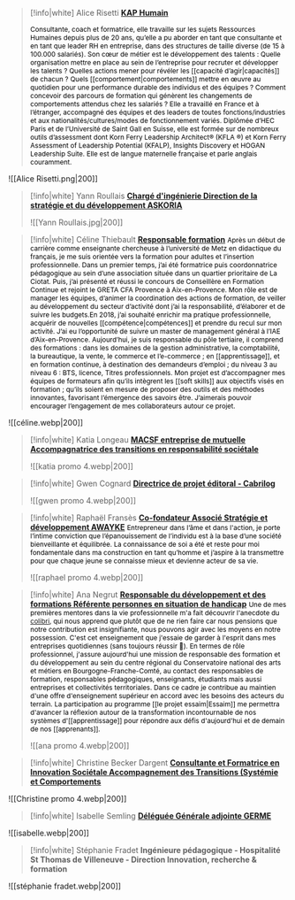 >[!info|white] Alice Risetti
>[**KAP Humain**](https://fr.linkedin.com/in/alice-risetti)
>
><span style="font-size: 12px;  color: black">Consultante, coach et formatrice, elle travaille sur les sujets Ressources Humaines depuis plus de 20 ans, qu’elle a pu aborder en tant que consultante et en tant que leader RH en entreprise, dans des structures de taille diverse (de 15 à 100.000 salariés). Son cœur de métier est le développement des talents : Quelle organisation mettre en place au sein de l’entreprise pour recruter et développer les talents ? Quelles actions mener pour révéler les [[capacité d’agir|capacités]] de chacun ? Quels [[comportement|comportements]] mettre en œuvre au quotidien pour une performance durable des individus et des équipes ? Comment concevoir des parcours de formation qui génèrent les changements de comportements attendus chez les salariés ? Elle a travaillé en France et à l’étranger, accompagné des équipes et des leaders de toutes fonctions/industries et aux nationalités/cultures/modes de fonctionnement variés. Diplômée d’HEC Paris et de l’Université de Saint Gall en Suisse, elle est formée sur de nombreux outils d’assessment dont Korn Ferry Leadership Architect® (KFLA ®) et Korn Ferry Assessment of Leadership Potential (KFALP), Insights Discovery et HOGAN Leadership Suite. Elle est de langue maternelle française et parle anglais couramment. </span><span style="font-size: 12px; color: black"></span>
>
![[Alice Risetti.png|200]]

>[!info|white] Yann Roullais
>[**Chargé d'ingénierie Direction de la stratégie et du développement ASKORIA**](https://www.linkedin.com/in/yannroullais/)
>
>![[Yann Roullais.jpg|200]]

>[!info|white] Céline Thiebault
>[**Responsable formation**](https://www.linkedin.com/in/c%C3%A9line-thiebaut-73b14014a/)
><span style="font-size: 12px;  color: black">Après un début de carrière comme enseignante chercheuse à l’université de Metz en didactique du français, je me suis orientée vers la formation pour adultes et l’insertion professionnelle. Dans un premier temps, j’ai été formatrice puis coordonnatrice pédagogique au sein d’une association située dans un quartier prioritaire de La Ciotat. Puis, j’ai présenté et réussi le concours de Conseillère en Formation Continue et rejoint le GRETA CFA Provence à Aix-en-Provence. Mon rôle est de manager les équipes, d’animer la coordination des actions de formation, de veiller au développement du secteur d’activité dont j’ai la responsabilité, d’élaborer et de suivre les budgets.En 2018, j’ai souhaité enrichir ma pratique professionnelle, acquérir de nouvelles [[compétence|compétences]] et prendre du recul sur mon activité. J’ai eu l’opportunité de suivre un master de management général à l’IAE d’Aix-en-Provence. Aujourd’hui, je suis responsable du pôle tertiaire, il comprend des formations : dans les domaines de la gestion administrative, la comptabilité, la bureautique, la vente, le commerce et l’e-commerce ; en [[apprentissage]], et en formation continue, à destination des demandeurs d’emploi ; du niveau 3 au niveau 6 : BTS, licence, Titres professionnels. Mon projet est d’accompagner mes équipes de formateurs afin qu’ils intègrent les [[soft skills]] aux objectifs visés en formation ; qu’ils soient en mesure de proposer des outils et des méthodes innovantes, favorisant l’émergence des savoirs être. J’aimerais pouvoir encourager l’engagement de mes collaborateurs autour ce projet. </span><span style="font-size: 12px; color: black"></span>
>
![[céline.webp|200]]

>[!info|white] Katia Longeau
>[**MACSF entreprise de mutuelle Accompagnatrice des transitions en responsabilité sociétale**](https://www.linkedin.com/in/katia-longeau-89b066105/)
>
>![[katia promo 4.webp|200]]

>[!info|white] Gwen Cognard
>[**Directrice de projet éditoral - Cabrilog**](https://www.linkedin.com/in/gwenn-cognard-45b879104?miniProfileUrn=urn%3Ali%3Afs_miniProfile%3AACoAABp4FkcB_oxer_tROLnXWXOQpdLmM5vXgS0&lipi=urn%3Ali%3Apage%3Ad_flagship3_search_srp_all%3BUz824lJXTMqJ7wkP2XoHXQ%3D%3D)
>
>![[gwen promo 4.webp|200]]

>[!info|white] Raphaël Fransès 
>[**Co-fondateur Associé Stratégie et développement AWAYKE**](https://www.linkedin.com/in/raphaelfranses/)
><span style="font-size: 12px;  color: black">Entrepreneur dans l’âme et dans l'action, je porte l’intime conviction que l’épanouissement de l’individu est à la base d’une société bienveillante et équilibrée. La connaissance de soi a été et reste pour moi fondamentale dans ma construction en tant qu’homme et j’aspire à la transmettre pour que chaque jeune se connaisse mieux et devienne acteur de sa vie.</span><span style="font-size: 12px; color: black"></span>
>
>![[raphael promo 4.webp|200]]

>[!info|white] Ana Negrut 
>[**Responsable du développement et des formations Référente personnes en situation de handicap**](https://www.linkedin.com/in/ana-negrut/)
><span style="font-size: 12px;  color: black">Une de mes premières mentores dans la vie professionnelle m'a fait découvrir l'anecdote du [colibri](https://www.google.com/url?q=https://lesecolohumanistes.fr/la-legende-du-colibri/&source=gmail-imap&ust=1707299776000000&usg=AOvVaw0HcuB_p5Ui5SyPt4Ndm9nc), qui nous apprend que plutôt que de ne rien faire car nous pensions que notre contribution est insignifiante, nous pouvons agir avec les moyens en notre possession. C'est cet enseignement que j'essaie de garder à l'esprit dans mes entreprises quotidiennes (sans toujours réussir 🙂). En termes de rôle professionnel, j'assure aujourd'hui une mission de responsable des formation et du développement au sein du centre régional du Conservatoire national des arts et métiers en Bourgogne-Franche-Comté, au contact des responsables de formation, responsables pédagogiques, enseignants, étudiants mais aussi entreprises et collectivités territoriales. Dans ce cadre je contribue au maintien d'une offre d'enseignement supérieur en accord avec les besoins des acteurs du terrain. La participation au programme [[le projet essaim|Essaim]] me permettra d'avancer la réflexion autour de la transformation incontournable de nos systèmes d'[[apprentissage]] pour répondre aux défis d'aujourd'hui et de demain de nos [[apprenants]].</span><span style="font-size: 12px; color: black"></span>
>
>![[ana promo 4.webp|200]]

>[!info|white] Christine Becker Dargent 
>[**Consultante et Formatrice en Innovation Sociétale Accompagnement des Transitions (Systémie et Comportements**](https://www.linkedin.com/in/christine-becker-dargent/)
>
![[Christine promo 4.webp|200]]

>[!info|white] Isabelle Semling 
>[**Déléguée Générale adjointe GERME**](https://www.linkedin.com/in/isabelle-semling-539768105/)
>
![[isabelle.webp|200]]

>[!info|white] Stéphanie Fradet
>**Ingénieure pédagogique - Hospitalité St Thomas de Villeneuve - Direction Innovation, recherche & formation**
>
![[stéphanie fradet.webp|200]]
